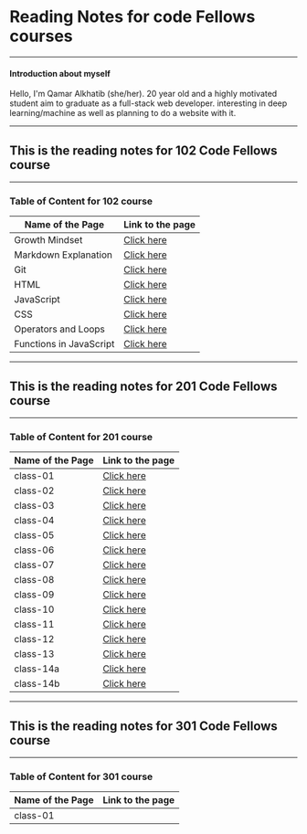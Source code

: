 # Reading Notes for code Fellows courses

----------------
#### **Introduction about myself** 

 Hello, I'm Qamar Alkhatib (she/her). 20 year old and a highly motivated student aim to graduate as a full-stack web developer. interesting in deep learning/machine as well as planning to do a website with it.

--------------
## This is the **reading notes for 102** Code Fellows course
---
### Table of Content for 102 course

Name of the Page | Link to the page
---------------- | --------------- 
Growth Mindset | [Click here](https://qamaralkhatib.github.io/reading-notes/growthmindset)
Markdown Explanation | [Click here](https://qamaralkhatib.github.io/reading-notes/read01)
Git | [Click here](https://qamaralkhatib.github.io/reading-notes/gitfini)
HTML | [Click here](https://qamaralkhatib.github.io/reading-notes/read03) 
JavaScript | [Click here](https://qamaralkhatib.github.io/reading-notes/read04)
CSS | [Click here](https://qamaralkhatib.github.io/reading-notes/read06)
Operators and Loops | [Click here](https://qamaralkhatib.github.io/reading-notes/read05)
Functions in JavaScript | [Click here](https://qamaralkhatib.github.io/reading-notes/read07)


--------------------------------------------
## This is the **reading notes for 201** Code Fellows course


--------
### Table of Content for 201 course

Name of the Page | Link to the page
---------------- | --------------- 
class-01 | [Click here](https://qamaralkhatib.github.io/readingNotes201/class-01)
class-02 | [Click here](https://qamaralkhatib.github.io/readingNotes201/class-02)
class-03 | [Click here](https://qamaralkhatib.github.io/readingNotes201/class-03)
class-04 | [Click here](https://qamaralkhatib.github.io/readingNotes201/class-04)
class-05 | [Click here](https://qamaralkhatib.github.io/readingNotes201/class-05)
class-06 | [Click here](https://qamaralkhatib.github.io/readingNotes201/class-06)
class-07 | [Click here](https://qamaralkhatib.github.io/readingNotes201/class-07)
class-08 | [Click here](https://qamaralkhatib.github.io/readingNotes201/class-08)
class-09 | [Click here](https://qamaralkhatib.github.io/readingNotes201/class-09)
class-10 | [Click here](https://qamaralkhatib.github.io/readingNotes201/class-10)
class-11 | [Click here](https://qamaralkhatib.github.io/readingNotes201/class-11)
class-12 | [Click here](https://qamaralkhatib.github.io/readingNotes201/class-12)
class-13 | [Click here](https://qamaralkhatib.github.io/readingNotes201/class-13)
class-14a | [Click here](https://qamaralkhatib.github.io/readingNotes201/class-14a)
class-14b | [Click here](https://qamaralkhatib.github.io/readingNotes201/class-14b)

-----
## This is the **reading notes for 301** Code Fellows course
---

### Table of Content for 301 course

Name of the Page | Link to the page
---------------- | --------------- 
class-01 | 